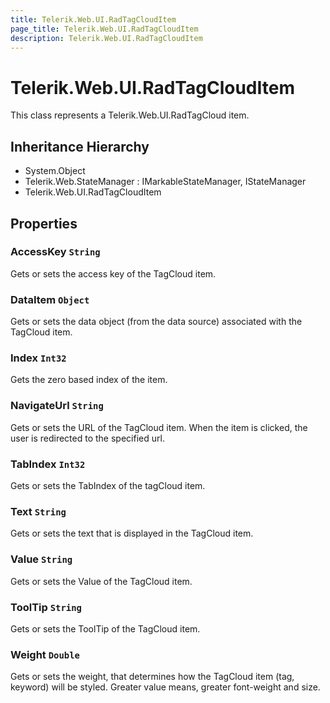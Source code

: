 ```yaml
---
title: Telerik.Web.UI.RadTagCloudItem
page_title: Telerik.Web.UI.RadTagCloudItem
description: Telerik.Web.UI.RadTagCloudItem
---
```


# Telerik.Web.UI.RadTagCloudItem

This class represents a Telerik.Web.UI.RadTagCloud item.

## Inheritance Hierarchy

* System.Object
* Telerik.Web.StateManager : IMarkableStateManager, IStateManager
* Telerik.Web.UI.RadTagCloudItem

## Properties

###  AccessKey `String`

Gets or sets the access key of the TagCloud item.

###  DataItem `Object`

Gets or sets the data object (from the data source) associated with the TagCloud item.

###  Index `Int32`

Gets the zero based index of the item.

###  NavigateUrl `String`

Gets or sets the URL of the TagCloud item.
            When the item is clicked, the user is redirected to the specified url.

###  TabIndex `Int32`

Gets or sets the TabIndex of the tagCloud item.

###  Text `String`

Gets or sets the text that is displayed in the TagCloud item.

###  Value `String`

Gets or sets the Value of the TagCloud item.

###  ToolTip `String`

Gets or sets the ToolTip of the TagCloud item.

###  Weight `Double`

Gets or sets the weight, that determines how the TagCloud item (tag, keyword) will be styled.
            Greater value means, greater font-weight and size.

